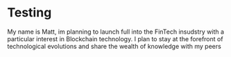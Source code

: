 # Testing
My name is Matt, im planning to launch full into the FinTech insudstry with a particular interest in Blockchain technology. I plan to stay at the forefront of technological evolutions and share the wealth of knowledge with my peers